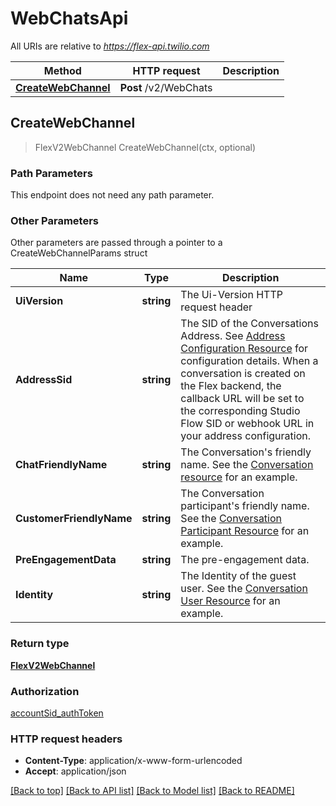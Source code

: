 # WebChatsApi

All URIs are relative to *https://flex-api.twilio.com*

Method | HTTP request | Description
------------- | ------------- | -------------
[**CreateWebChannel**](WebChatsApi.md#CreateWebChannel) | **Post** /v2/WebChats | 



## CreateWebChannel

> FlexV2WebChannel CreateWebChannel(ctx, optional)





### Path Parameters

This endpoint does not need any path parameter.

### Other Parameters

Other parameters are passed through a pointer to a CreateWebChannelParams struct


Name | Type | Description
------------- | ------------- | -------------
**UiVersion** | **string** | The Ui-Version HTTP request header
**AddressSid** | **string** | The SID of the Conversations Address. See [Address Configuration Resource](https://www.twilio.com/docs/conversations/api/address-configuration-resource) for configuration details. When a conversation is created on the Flex backend, the callback URL will be set to the corresponding Studio Flow SID or webhook URL in your address configuration.
**ChatFriendlyName** | **string** | The Conversation's friendly name. See the [Conversation resource](https://www.twilio.com/docs/conversations/api/conversation-resource) for an example.
**CustomerFriendlyName** | **string** | The Conversation participant's friendly name. See the [Conversation Participant Resource](https://www.twilio.com/docs/conversations/api/conversation-participant-resource) for an example.
**PreEngagementData** | **string** | The pre-engagement data.
**Identity** | **string** | The Identity of the guest user. See the [Conversation User Resource](https://www.twilio.com/docs/conversations/api/user-resource) for an example.

### Return type

[**FlexV2WebChannel**](FlexV2WebChannel.md)

### Authorization

[accountSid_authToken](../README.md#accountSid_authToken)

### HTTP request headers

- **Content-Type**: application/x-www-form-urlencoded
- **Accept**: application/json

[[Back to top]](#) [[Back to API list]](../README.md#documentation-for-api-endpoints)
[[Back to Model list]](../README.md#documentation-for-models)
[[Back to README]](../README.md)

